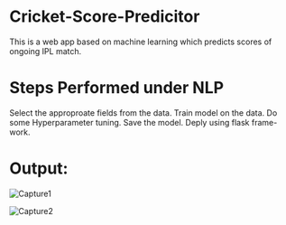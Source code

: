 # Cricket-Score-Predicitor
This is a web app based on machine learning which predicts scores of ongoing IPL match.

# Steps Performed under NLP
Select the approproate fields from the data.
Train model on the data.
Do some Hyperparameter tuning.
Save the model.
Deply using flask frame-work.

# Output:
![Capture1](https://user-images.githubusercontent.com/74492075/137465835-7934200a-bf00-4c73-b931-c36e64c15d7b.PNG)

![Capture2](https://user-images.githubusercontent.com/74492075/137465627-0e2c648f-f3b5-4998-9c18-3721410c2829.PNG)
